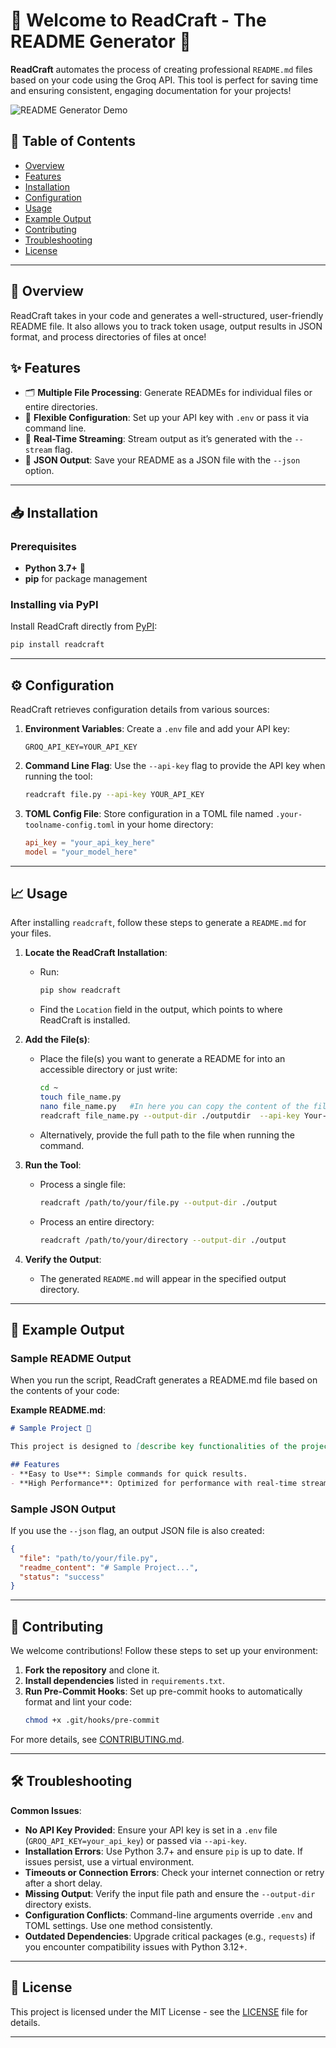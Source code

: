 
# 🎉 Welcome to ReadCraft - The README Generator 🎉

**ReadCraft** automates the process of creating professional `README.md` files based on your code using the Groq API. This tool is perfect for saving time and ensuring consistent, engaging documentation for your projects!

![README Generator Demo](./assets/demo_simple.gif)

## 📑 Table of Contents
- [Overview](#overview)
- [Features](#features)
- [Installation](#installation)
- [Configuration](#configuration)
- [Usage](#usage)
- [Example Output](#example-output)
- [Contributing](#contributing)
- [Troubleshooting](#troubleshooting)
- [License](#license)

---

## 🌟 Overview

ReadCraft takes in your code and generates a well-structured, user-friendly README file. It also allows you to track token usage, output results in JSON format, and process directories of files at once!

## ✨ Features
- 🗂 **Multiple File Processing**: Generate READMEs for individual files or entire directories.
- 🔑 **Flexible Configuration**: Set up your API key with `.env` or pass it via command line.
- 🌊 **Real-Time Streaming**: Stream output as it’s generated with the `--stream` flag.
- 📄 **JSON Output**: Save your README as a JSON file with the `--json` option.

---

## 📥 Installation

### Prerequisites
- **Python 3.7+** 🐍
- **pip** for package management

### Installing via PyPI
Install ReadCraft directly from [PyPI](https://pypi.org/project/readcraft/):
```bash
pip install readcraft
```

---

## ⚙ Configuration

ReadCraft retrieves configuration details from various sources:

1. **Environment Variables**: Create a `.env` file and add your API key:
   ```plaintext
   GROQ_API_KEY=YOUR_API_KEY
   ```

2. **Command Line Flag**: Use the `--api-key` flag to provide the API key when running the tool:
   ```bash
   readcraft file.py --api-key YOUR_API_KEY
   ```

3. **TOML Config File**: Store configuration in a TOML file named `.your-toolname-config.toml` in your home directory:
   ```toml
   api_key = "your_api_key_here"
   model = "your_model_here"
   ```

---

## 📈 Usage

After installing `readcraft`, follow these steps to generate a `README.md` for your files.

1. **Locate the ReadCraft Installation**:
   - Run:
     ```bash
     pip show readcraft
     ```
   - Find the `Location` field in the output, which points to where ReadCraft is installed.

2. **Add the File(s)**:
   - Place the file(s) you want to generate a README for into an accessible directory or just write:
      ```bash
      cd ~
      touch file_name.py
      nano file_name.py   #In here you can copy the content of the file you want readme for and to save just press ctrl+O and exit by ctrl+X!
      readcraft file_name.py --output-dir ./outputdir  --api-key Your-API-Key --json --stream
      ```

   - Alternatively, provide the full path to the file when running the command.

3. **Run the Tool**:
   - Process a single file:
     ```bash
     readcraft /path/to/your/file.py --output-dir ./output
     ```
   - Process an entire directory:
     ```bash
     readcraft /path/to/your/directory --output-dir ./output
     ```

4. **Verify the Output**:
   - The generated `README.md` will appear in the specified output directory.

---

## 📝 Example Output

### Sample README Output
When you run the script, ReadCraft generates a README.md file based on the contents of your code:

**Example README.md**:
```markdown
# Sample Project 🚀

This project is designed to [describe key functionalities of the project here]. It’s structured to make your life easier!

## Features
- **Easy to Use**: Simple commands for quick results.
- **High Performance**: Optimized for performance with real-time streaming.
```

### Sample JSON Output
If you use the `--json` flag, an output JSON file is also created:
```json
{
  "file": "path/to/your/file.py",
  "readme_content": "# Sample Project...",
  "status": "success"
}
```

---

## 🤝 Contributing

We welcome contributions! Follow these steps to set up your environment:

1. **Fork the repository** and clone it.
2. **Install dependencies** listed in `requirements.txt`.
3. **Run Pre-Commit Hooks**: Set up pre-commit hooks to automatically format and lint your code:
   ```bash
   chmod +x .git/hooks/pre-commit
   ```

For more details, see [CONTRIBUTING.md](contributing.md).

---

## 🛠 Troubleshooting

**Common Issues**:

- **No API Key Provided**: Ensure your API key is set in a `.env` file (`GROQ_API_KEY=your_api_key`) or passed via `--api-key`.
- **Installation Errors**: Use Python 3.7+ and ensure `pip` is up to date. If issues persist, use a virtual environment.
- **Timeouts or Connection Errors**: Check your internet connection or retry after a short delay.
- **Missing Output**: Verify the input file path and ensure the `--output-dir` directory exists.
- **Configuration Conflicts**: Command-line arguments override `.env` and TOML settings. Use one method consistently.
- **Outdated Dependencies**: Upgrade critical packages (e.g., `requests`) if you encounter compatibility issues with Python 3.12+.

---

## 📜 License

This project is licensed under the MIT License - see the [LICENSE](LICENSE) file for details.

---
